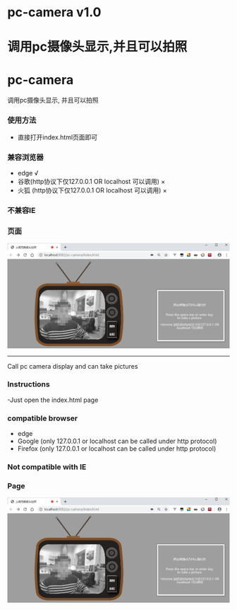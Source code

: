 # pc-camera v1.0
调用pc摄像头显示,并且可以拍照
=======
# pc-camera
调用pc摄像头显示, 并且可以拍照

### 使用方法
- 直接打开index.html页面即可

### 兼容浏览器
- edge √
- 谷歌(http协议下仅127.0.0.1 OR localhost 可以调用) ×
- 火狐 (http协议下仅127.0.0.1 OR localhost 可以调用) ×


### 不兼容IE

### 页面
![demo](./image/readMe.jpg)

****

Call pc camera display and can take pictures

### Instructions
-Just open the index.html page

### compatible browser
- edge
- Google (only 127.0.0.1 or localhost can be called under http protocol)
- Firefox  (only 127.0.0.1 or localhost can be called under http protocol)


### Not compatible with IE

### Page
![demo](./image/readMe.jpg)